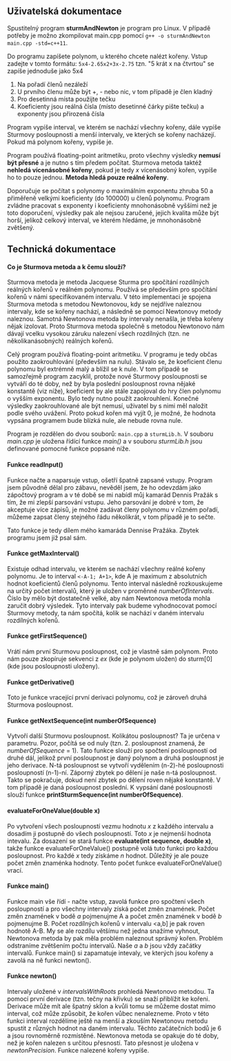 ## Uživatelská dokumentace

Spustitelný program __sturmAndNewton__ je program pro Linux. V případě potřeby je možno zkompilovat main.cpp pomocí `g++ -o sturmAndNewton main.cpp -std=c++11`.

Do programu zapíšete polynom, u kterého chcete nalézt kořeny. Vstup zadejte v tomto formátu: `5x4-2.65x2+3x-2.75` tzn. "5 krát x na čtvrtou" se zapíše jednoduše jako 5x4
1) Na pořadí členů nezáleží
2) U prvního členu může být +, - nebo nic, v tom případě je člen kladný
3) Pro desetinná místa použijte tečku
4) Koeficienty jsou reálná čísla (místo desetinné čárky pište tečku) a exponenty jsou přirozená čísla

Program vypíše interval, ve kterém se nachází všechny kořeny, dále vypíše Sturmovy posloupnosti a menší intervaly, ve kterých se kořeny nacházejí. Pokud má polynom kořeny, vypíše je.

Program používá floating-point aritmetiku, proto všechny výsledky __nemusí být přesné__ a je nutno s tím předem počítat. Sturmova metoda taktéž __nehledá vícenásobné kořeny__, pokud je tedy *x* vícenásobný kořen, vypíše ho to pouze jednou. __Metoda hledá pouze reálné kořeny__.

Doporučuje se počítat s polynomy o maximálním exponentu zhruba 50 a přiměřeně velkými koeficienty (do 100000) u členů polynomu. Program zvládne pracovat s exponenty i koeficienty mnohonásobně vyššími než je toto doporučení, výsledky pak ale nejsou zaručené, jejich kvalita může být horší, jelikož celkový interval, ve kterém hledáme, je mnohonásobně zvětšený.

## Technická dokumentace

#### Co je Sturmova metoda a k čemu slouží?
Sturmova metoda je metoda Jacquese Sturma pro spočítání rozdílných reálných kořenů v reálném polynomu. Používá se především pro spočítání kořenů v námi specifikovaném intervalu. V této implementaci je spojena Sturmova metoda s metodou Newtonovou, kdy se nejdříve naleznou intervaly, kde se kořeny nachází, a následně se pomocí Newtonovy metody naleznou. Samotná Newtonova metoda by intervaly nenašla, je třeba kořeny nějak izolovat. Proto Sturmova metoda společně s metodou Newtonovo nám dávají vcelku vysokou záruku nalezení všech rozdílných (tzn. ne několikanásobných) reálných kořenů.

Celý program používá floating-point aritmetiku. V programu je tedy občas použito zaokrouhlování (především na nulu). Stávalo se, že koeficient členu polynomu byl extrémně malý a blížil se k nule. V tom případě se samozřejmě program zacyklil, protože nové Sturmovy posloupnosti se vytváří do té doby, než by byla poslední posloupnost rovna nějaké konstantě (viz níže), koeficient by ale stále zapojoval do hry člen polynomu o vyšším exponentu. Bylo tedy nutno použít zaokrouhlení. Konečné výsledky zaokrouhlované ale být nemusí, uživatel by s nimi měl naložit podle svého uvážení. Proto pokud kořen má vyjít 0, je možné, že hodnota vypsána programem bude blízká nule, ale nebude rovna nule.

Program je rozdělen do dvou souborů: `main.cpp` a `sturmLib.h`.
V souboru *main.cpp* je uložena řídící funkce *main()* a v souboru *sturmLib.h* jsou definované pomocné funkce popsané níže.

#### Funkce readInput()
Funkce načte a naparsuje vstup, ošetří špatně zapsané vstupy. Program jsem původně dělal pro zábavu, nevěděl jsem, že ho odevzdám jako zápočtový program a v té době se mi nabídl můj kamarád Dennis Pražák s tím, že mi zlepší parsování vstupu. Jeho parsování je dobré v tom, že akceptuje více zápisů, je možné zadávat členy polynomu v různém pořadí, můžeme zapsat členy stejného řádu několikrát, v tom případě je to sečte.

Tato funkce je tedy dílem mého kamaráda Dennise Pražáka. Zbytek programu jsem již psal sám.

#### Funkce getMaxInterval()
Existuje odhad intervalu, ve kterém se nachází všechny reálné kořeny polynomu. Je to interval `<-A-1; A+1>`, kde A je maximum z absolutních hodnot koeficientů členů polynomu. Tento interval následně rozkouskujeme na určitý počet intervalů, který je uložen v proměnné *numberOfIntervals*. Číslo by mělo být dostatečně velké, aby nám Newtonova metoda mohla zaručit dobrý výsledek. Tyto intervaly pak budeme vyhodnocovat pomocí Sturmovy metody, ta nám spočítá, kolik se nachází v daném intervalu rozdílných kořenů.

#### Funkce getFirstSequence()
Vrátí nám první Sturmovu posloupnost, což je vlastně sám polynom. Proto nám pouze zkopíruje sekvenci z *ex* (kde je polynom uložen) do sturm[0] (kde jsou posloupnosti uloženy).

#### Funkce getDerivative()
Toto je funkce vracející první derivaci polynomu, což je zároveň druhá Sturmova posloupnost.

#### Funkce getNextSequence(int numberOfSequence)
Vytvoří další Sturmovu posloupnost. Kolikátou posloupnost? Ta je určena v parametru. Pozor, počítá se od nuly (tzn. 2. posloupnost znamená, že *numberOfSequence* = 1). Tato funkce slouží pro spočtení posloupností od druhé dál, jelikož první posloupnost je daný polynom a druhá posloupnost je jeho derivace. N-tá posloupnost se vytvoří vydělením (n-2)-hé posloupnosti posloupností (n-1)-ní. Záporný zbytek po dělení je naše n-tá posloupnost. Takto se pokračuje, dokud není zbytek po dělení roven nějaké konstantě. V tom případě je daná posloupnost poslední. K vypsání dané posloupnosti slouží funkce __printSturmSequence(int numberOfSequence)__.

#### evaluateForOneValue(double x)
Po vytvoření všech posloupností vezmu hodnotu *x* z každého intervalu a dosadím ji postupně do všech posloupností. Toto *x* je nejmenší hodnota intevalu. Za dosazení se stará funkce __evaluate(int sequence, double x)__, takže funkce evaluateForOneValue() postupně volá tuto funkci pro každou posloupnost. 
Pro každé *x* tedy získáme *n* hodnot. Důležitý je ale pouze počet změn znaménka hodnoty. Tento počet funkce evaluateForOneValue() vrací.

#### Funkce main()
Funkce main vše řídí - načte vstup, zavolá funkce pro spočtení všech posloupností a pro všechny intervaly získá počet změn znamének.
Počet změn znamének v bodě *a* pojmenujme A a počet změn znamének v bodě *b* pojmenujme B. Počet rozdílných kořenů v intervalu <a,b] je pak roven hodnotě A-B. My se ale rozdílu většímu než jedna snažíme vyhnout, Newtonova metoda by pak měla problém naleznout správný kořen. Problém odstraníme zvětšením počtu intervalů. Naše *a* a *b* jsou vždy začátky intervalů.
Funkce main() si zapamatuje intevaly, ve kterých jsou kořeny a zavolá na ně funkci newton().

#### Funkce newton()
Intervaly uložené v *intervalsWithRoots* prohledá Newtonovo metodou. Ta pomocí první derivace (tzn. tečny na křivku) se snaží přiblížit ke kořeni. Derivace může mít ale špatný sklon a kvůli tomu se můžeme dostat mimo interval, což může způsobit, že kořen vůbec nenalezneme. Proto v této funkci interval rozdělíme ještě na menší a zkouším Newtonovu metodu spustit z různých hodnot na daném intervalu. Těchto začátečních bodů je 6 a jsou rovnoměrně rozmístěné. Newtonova metoda se opakuje do té doby, než je kořen nalezen s určitou přesností. Tato přesnost je uložena v *newtonPrecision*.
Funkce nalezené kořeny vypíše.

